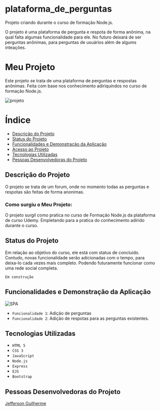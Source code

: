 # plataforma_de_perguntas

Projeto criando durante o curso de formação Node.js.

O projeto é uma plataforma de pergunta e respota de forma anônima, na qual falta algumas funcionalidade para ele. No futuro deixará de ser perguntas anônimas, 
para perguntas de usuários além de algums inteações.

# Meu Projeto

Este projeto se trata de uma plataforma de perguntas e respostas anônimas. Feita com base nos conhecimento adiriquindos no curso de formação Node.js.

![projeto](https://raw.githubusercontent.com/jeffersonguilherme/plataforma_de_perguntas/main/Captura%20de%20tela%20de%202023-09-24%2019-37-14.pn)

# Índice

* [Descrição do Projeto](#descrição-do-projeto)
* [Status do Projeto](#status-do-projeto)
* [Funcionalidades e Demonstração da Aplicação](#funcionalidades-e-demonstração-da-aplicação)
* [Acesso ao Projeto](#acesso-ao-projeto)
* [Tecnologias Utilizadas](#tecnologias-utilizadas)
* [Pessoas Desenvolvedoras do Projeto](#pessoas-desenvolvedoras-do-projeto)

## Descrição do Projeto
O projeto se trata de um forum, onde no momento todas as perguntas e respotas são feitas de forma anonimas.

### Como surgiu o Meu Projeto:

O projeto surgil como pratica no curso de Formação Node.js da plataforma de curso Udemy. Empletando para a pratica do conhecimento adirido durante o curso.


## Status do Projeto 

Em relação ao objetivo do curso, ele está com status de concluido. Contudo, novas funcionalidade serão adicionadas com o tempo, para deixa-lo cada vezes
mais completo. Podendo futuramente funcionar como uma rede social completa. 

``Em construção``

## Funcionalidades e Demonstração da Aplicação

![SPA](https://user-images.githubusercontent.com/131220482/235494117-fd45205f-96c7-493f-870c-5985272adcaf.gif)

- `Funcionalidade 1`: Adição de perguntas
- `Funcionalidade 2`: Adição de respotas para as perguntas existentes. 



## Tecnologias Utilizadas

- ``HTML 5``
- ``CSS 3``
- ``JavaScript``
- ``Node.js``
- ``Express``
- ``EJS``
- ``Bootstrap``

## Pessoas Desenvolvedoras do Projeto

[Jefferson Guilherme]([https://github.com/TerezaOliveira90](https://github.com/jeffersonguilherme)https://github.com/jeffersonguilherme)
